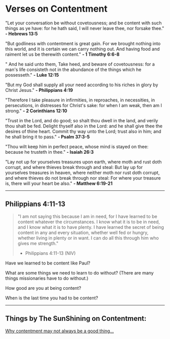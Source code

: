 # Verses on Contentment

"Let your conversation be without covetousness; and be content with such things as ye have: for he hath said, I will never leave thee, nor forsake thee."
**- Hebrews 13:5**

"But godliness with contentment is great gain.
For we brought nothing into this world, and it is certain we can carry nothing out.
And having food and raiment let us be therewith content."
**- 1 Timothy 6:6-8**

" And he said unto them, Take heed, and beware of covetousness: for a man's life consisteth not in the abundance of the things which he possesseth."
**- Luke 12:15**

"But my God shall supply all your need according to his riches in glory by Christ Jesus."
**- Philippians 4:19**

"Therefore I take pleasure in infirmities, in reproaches, in necessities, in persecutions, in distresses for Christ's sake: for when I am weak, then am I strong."
**- 2 Corinthians 12:10**

"Trust in the Lord, and do good; so shalt thou dwell in the land, and verily thou shalt be fed.
Delight thyself also in the Lord: and he shall give thee the desires of thine heart.
Commit thy way unto the Lord; trust also in him; and he shall bring it to pass."
**- Psalm 37:3-5**

"Thou wilt keep him in perfect peace, whose mind is stayed on thee: because he trusteth in thee."
**- Isaiah 26:3**

"Lay not up for yourselves treasures upon earth, where moth and rust doth corrupt, and where thieves break through and steal:
But lay up for yourselves treasures in heaven, where neither moth nor rust doth corrupt, and where thieves do not break through nor steal:
For where your treasure is, there will your heart be also."
**- Matthew 6:19-21**


---


## Philippians 4:11-13

>"I am not saying this because I am in need, for I have learned to be content whatever the circumstances.
>I know what it is to be in need, and I know what it is to have plenty. I have learned the secret of being content in any and every situation, whether well fed or hungry, whether living in plenty or in want. 
>I can do all this through him who gives me strength."
>- Philippians 4:11-13 (NIV)

Have we learned to be content like Paul?

What are some things we need to learn to do without?
(There are many things missionaries have to do without.)

How good are you at being content?

When is the last time you had to be content?


---

## Things by The SunShining on Contentment:

[Why contentment may not always be a good thing…](https://medium.com/the-sunshining/why-contentment-may-not-always-be-a-good-thing-ce5d193ee985)
